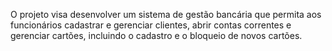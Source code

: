 O projeto visa desenvolver um sistema de gestão bancária que permita aos funcionários cadastrar e gerenciar clientes, abrir contas correntes e gerenciar cartões, incluindo o cadastro e o bloqueio de novos cartões.
